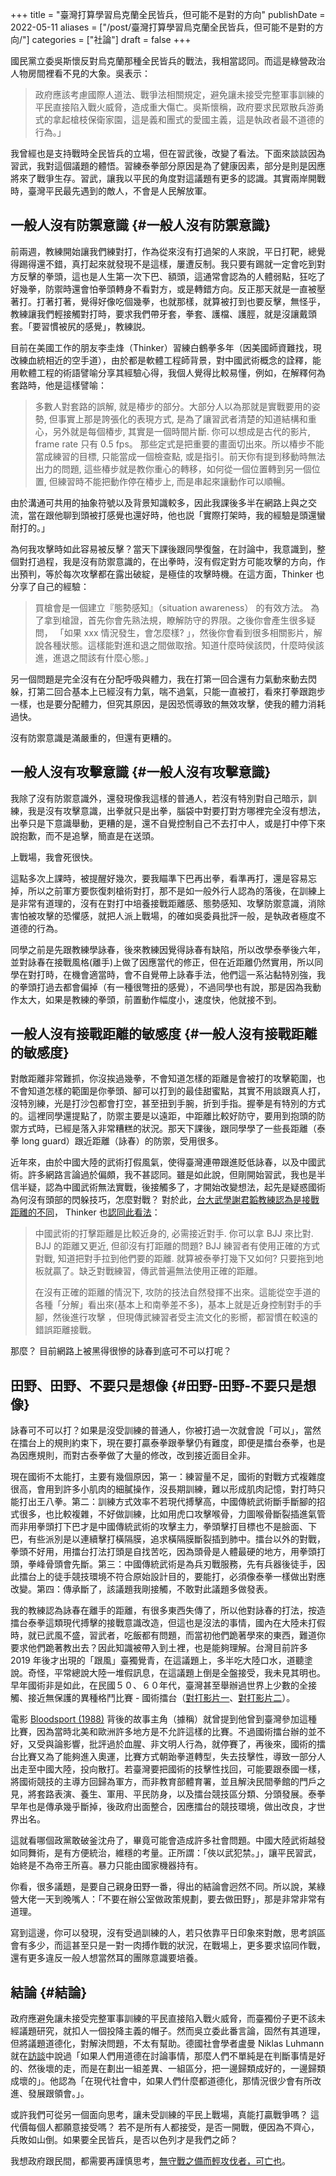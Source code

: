 +++
title = "臺灣打算學習烏克蘭全民皆兵，但可能不是對的方向"
publishDate = 2022-05-11
aliases = ["/post/臺灣打算學習烏克蘭全民皆兵，但可能不是對的方向/"]
categories = ["社論"]
draft = false
+++

國民黨立委吳斯懷反對烏克蘭那種全民皆兵的戰法，我相當認同。而這是綠營政治人物房間裡看不見的大象。吳表示：

> 政府應該考慮國際人道法、戰爭法相關規定，避免讓未接受完整軍事訓練的平民直接陷入戰火威脅，造成重大傷亡。吳斯懷稱，政府要求民眾散兵游勇式的拿起槍枝保衛家園，這是義和團式的愛國主義，這是執政者最不道德的行為。」

我曾經也是支持戰時全民皆兵的立場，但在習武後，改變了看法。下面來談談因為習武，我對這個議題的體悟。習練泰拳部分原因是為了健康因素，部分是則是因應將來了戰爭生存。習武，讓我以平民的角度對這議題有更多的認識。其實兩岸開戰時，臺灣平民最先遇到的敵人，不會是人民解放軍。


## 一般人沒有防禦意識 {#一般人沒有防禦意識}

前兩週，教練開始讓我們練對打，作為從來沒有打過架的人來說，平日打靶，總覺得踢得還不錯，真打起來就發現不是這樣，屢遭反制。我只要有踢就一定會吃到對方反擊的拳頭，這也是人生第一次下巴、額頭，這通常會認為的人體弱點，狂吃了好幾拳，防禦時還會怕拳頭轉身不看對方，或是轉錯方向。反正那天就是一直被壓著打。打著打著，覺得好像吃個幾拳，也就那樣，就算被打到也要反擊，無怪乎，教練讓我們輕接觸對打時，要求我們帶牙套，拳套、護檔、護脛，就是沒讓戴頭套。「要習慣被尻的感覺」，教練説。

目前在美國工作的朋友李圭烽（Thinker）習練白鶴拳多年（因美國師資難找，現改練血統相近的空手道），由於都是軟體工程師背景，對中國武術概念的詮釋，能用軟體工程的術語譬喻分享其經驗心得，我個人覺得比較易懂，例如，在解釋何為套路時，他是這樣譬喻：

> 多數人對套路的誤解, 就是椿步的部分。大部分人以為那就是實戰要用的姿勢, 但事實上那是誇張化的表現方式, 是為了讓習武者清楚的知道結構和重心，另外就是每個椿步, 其實是一個時間片斷. 你可以想成是古代的影片, frame rate 只有 0.5 fps。 那些定式是把重要的畫面切出來。所以椿步不能當成練習的目標, 只能當成一個檢查點, 或是指引。前天你有提到移動時無法出力的問題, 這些椿步就是教你重心的轉移，如何從一個位置轉到另一個位置, 但練習時不能把動作停在椿步上, 而是串起來讓動作可以順暢。

由於溝通可共用的抽象符號以及背景知識較多，因此我課後多半在網路上與之交流，當在跟他聊到頭被打感覺也還好時，他也説「實際打架時，我的經驗是頭還蠻耐打的。」

為何我攻擊時如此容易被反擊？當天下課後跟同學復盤，在討論中，我意識到，整個對打過程，我是沒有防禦意識的，在出拳時，沒有假定對方可能攻擊的方向，作出預判，等於每次攻擊都在露出破綻，是極佳的攻擊時機。在這方面，Thinker 也分享了自己的經驗：

> 買槍會是一個建立『態勢感知』（situation awareness） 的有效方法。 為了拿到槍證，首先你會先熟法規，瞭解防守的界限。之後你會產生很多疑問， 「如果 xxx 情況發生，會怎麼樣? 」，然後你會看到很多相關影片，解說各種狀態。這樣能對進和退之間做取捨。知道什麼時侯該閃，什麼時侯該進，進退之間該有什麼心態。」

另一個問題是完全沒有在分配呼吸與體力，我在打第一回合還有力氣動來動去閃躲，打第二回合基本上已經沒有力氣，喘不過氣，只能一直被打，看來打拳跟跑步一樣，也是要分配體力，但究其原因，是因恐慌導致的無效攻擊，使我的體力消耗過快。

沒有防禦意識是滿嚴重的，但還有更糟的。


## 一般人沒有攻擊意識 {#一般人沒有攻擊意識}

我除了沒有防禦意識外，還發現像我這樣的普通人，若沒有特別對自己暗示，訓練，我是沒有攻擊意識，出拳就只是出拳，腦袋中對要打對方哪裡完全沒有想法，出拳只是下意識舉動，更糟的是，還不自覺控制自己不去打中人，或是打中停下來說抱歉，而不是追擊，簡直是在送頭。

上戰場，我會死很快。

這點多次上課時，被提醒好幾次，要我瞄準下巴再出拳，看準再打，還是容易忘掉，所以之前軍方要恢復刺槍術對打，那不是如一般外行人認為的落後，在訓練上是非常有道理的，沒有在對打中培養接戰距離感、態勢感知、攻擊防禦意識，消除害怕被攻擊的恐懼感，就把人派上戰場，的確如吳委員批評一般，是執政者極度不道德的行為。

同學之前是先跟教練學詠春，後來教練因覺得詠春有缺陷，所以改學泰拳後六年，並對詠春在接戰風格(離手)上做了因應當代的修正，但在近距離仍然實用，所以同學在對打時，在機會適當時，會不自覺帶上詠春手法，他們這一系沾黏特別強，我的拳頭打過去都會偏掉（有一種很彆扭的感覺），不過同學也有說，那是因為我動作太大，如果是教練的拳頭，前置動作幅度小，速度快，他就接不到。


## 一般人沒有接戰距離的敏感度 {#一般人沒有接戰距離的敏感度}

對敵距離非常難抓，你沒挨過幾拳，不會知道怎樣的距離是會被打的攻擊範圍，也不會知道怎樣的範圍是你拳頭、腳可以打到的最佳甜蜜點，其實不用談跟真人打，沒特別練，光是打沙包都會打空，甚至扭到手腕，折到手指。握拳是有特別的方式的。這裡同學還提點了，防禦主要是以遠距，中距離比較好防守，要用到抱頭的防禦方式時，已經是落入非常糟糕的狀況。那天下課後，跟同學學了一些長距離（泰拳 long guard）跟近距離（詠春）的防禦，受用很多。

近年來，由於中國大陸的武術打假風氣，使得臺灣連帶跟進貶低詠春，以及中國武術。許多網路言論過於偏頗，我不甚認同。雖是如此說，但剛開始習武，我也是半信半疑，認為中國武術無法實戰，後接觸多了，才開始改變想法，起先是疑惑國術為何沒有頭部的閃躲技巧，怎麼對戰？ 對於此，[台大武學謝君韜教練認為是接戰距離的不同](https://www.youtube.com/watch?v=j4p7F9HHBbw)， Thinker 也[認同此看法](https://twitter.com/hychen/status/1470685476105654273)：

> 中國武術的打擊距離是比較近身的, 必需接近對手. 你可以拿 BJJ 來比對. BJJ 的距離又更近, 但卻沒有打距離的問題? BJJ 練習者有使用正確的方式對戰, 知道把對手拉到他們要的距離. 就算被泰拳打幾下又如何? 只要拖到地板就贏了。缺乏對戰練習，傳武普遍無法使用正確的距離。
>
> 在沒有正確的距離的情況下, 攻防的技法自然發揮不出來。這能從空手道的各種「分解」看出來(基本上和南拳差不多)，基本上就是近身控制對手的手腳，然後進行攻擊 ，但現傳武練習者受主流文化的影嚮，都習慣在較遠的錯誤距離接戰。

那麼？ 目前網路上被黑得很慘的詠春到底可不可以打呢？


## 田野、田野、不要只是想像 {#田野-田野-不要只是想像}

詠春可不可以打？如果是沒受訓練的普通人，你被打過一次就會說「可以」，當然在擂台上的規則約束下，現在要打贏泰拳跟拳擊仍有難度，即便是擂台泰拳，也是為因應規則，而對古泰拳做了大量的修改，改到接近面目全非。

現在國術不太能打，主要有幾個原因，第一：練習量不足，國術的對戰方式複雜度很高，會用到許多小肌肉的細膩操作，沒長期訓練，難以形成肌肉記憶，對打時只能打出王八拳。第二：訓練方式效率不若現代搏擊高，中國傳統武術斷手斷腳的招式很多，也比較複雜，不好做訓練，比如用虎口攻擊喉骨，力圖喉骨斷裂插進氣管而非用拳頭打下巴才是中國傳統武術的攻擊主力，拳頭擊打目標也不是臉面、下巴，有些派別是以連續擊打橫隔膜，追求橫隔膜斷裂插到肺中。擂台以外的對戰，拳頭不好用，用擂台打法打頭是自找苦吃，因為頭骨是人體最硬的地方，用拳頭打頭，拳峰骨頭會先斷。第三：中國傳統武術是為兵刃戰服務，先有兵器後徒手，因此擂台上的徒手競技環境不符合原始設計目的，要能打，必須像泰拳一樣做出對應改變。第四：傳承斷了，該議題我剛接觸，不敢對此議題多做發表。

我的教練認為詠春在離手的距離，有很多東西失傳了，所以他對詠春的打法，按造擂台泰拳這類現代搏擊的接戰意識改造，但這也是沒法的事情，國內在大陸未打假時，就已武風不盛，習武者，吃飯都有問題，而當初他們跪著學來的東西，難道你要求他們跪著教出去？因此知識被帶入到土裡，也是能夠理解。台灣目前許多 2019 年後才出現的「跟風」臺獨覺青，在這議題上，多半吃大陸口水，道聽塗說。奇怪，平常總說大陸一堆假訊息，在這議題上倒是全盤接受，我未見其明也。早年國術非是如此，在民國５０、６０年代，臺灣甚至舉辦過世界上少數的全接觸、接近無保護的異種格鬥比賽 - 國術擂台（[對打影片一](https://www.dailymotion.com/video/x6eez)、[對打影片二](https://www.youtube.com/watch?v=Zco4FmaJQrgl)）。

電影 [Bloodsport (1988)](https://www.imdb.com/title/tt0092675/) 背後的故事主角（據稱）就曾提到他曾到臺灣參加這種比賽，因為當時北美和歐洲許多地方是不允許這樣的比賽。不過國術擂台辦的並不好，又受與論影響，批評過於血腥、非文明人行為，就停賽了，再後來，國術的擂台比賽又為了能夠進入奧運，比賽方式朝跆拳道轉型，失去技擊性，導致一部分人出走至中國大陸，投向散打。若臺灣要把國術的技擊性找回，可能要跟泰國一樣，將國術競技的主導方回歸為軍方，而非教育部體育署，並且解決民間拳館的門戶之見，將套路表演、養生、軍用、平民防身，以及擂台競技區分類、分頭發展。泰拳早年也是傳承幾乎斷掉，後政府出面整合，因應擂台的競技環境，做出改良，才世界出名。

這就看哪個政黨敢破釜沈舟了，畢竟可能會造成許多社會問題。中國大陸武術越發如同舞術，是有方便統治，維穩的考量。正所謂：「俠以武犯禁。」，讓平民習武，始終是不為帝王所喜。暴力只能由國家機器持有。

你看，很多議題，是要自己親身田野一番，得出的結論會迥然不同。所以說，某綠營大佬一天到晚嘴人：「不要在辦公室做政策規劃，要去做田野」，那是非常非常有道理。

寫到這邊，你可以發現，沒有受過訓練的人，若只依靠平日印象來對敵，思考誤區會有多少，而這甚至只是一對一肉搏作戰的狀況，在戰場上，更多要求協同作戰，還有更多違反一般人想當然耳的團隊意識要培養。


## 結論 {#結論}

政府應避免讓未接受完整軍事訓練的平民直接陷入戰火威脅，而臺獨份子更不該未經議題研究，就扣人一個投降主義的帽子。然而吳立委此番言論，固然有其道理，但將議題道德化，對解決問題，不太有幫助。德國社會學者盧曼 Niklas Luhmann 就在[訪談](https://www.youtube.com/watch?v=Pp3NMB9G7yY)中說過「如果人們用道德在討論事情，那麼人們不單純是在判斷事情是好的、然後壞的走，而是在劃出一組差異、一組區分，把一邊歸類成好的，一邊歸類成壞的」。他認為「在現代社會中，如果人們什麼都道德化，那情況很少會有所改進、發展跟領會。」。

或許我們可從另一個面向思考，讓未受訓練的平民上戰場，真能打贏戰爭嗎？ 這代價每個人都願意接受嗎？ 若不是所有人都接受，是否一開戰，便因為不齊心，兵敗如山倒。如果要全民皆兵，是否以色列才是我們之師？

我想政府跟民間，都需要再謹慎思考，[無守戰之備而輕攻伐者，可亡也](https://hychen.me/post/%E7%84%A1%E5%AE%88%E6%88%B0%E4%B9%8B%E5%82%99%E8%80%8C%E8%BC%95%E6%94%BB%E4%BC%90%E8%80%85%E5%8F%AF%E4%BA%A1%E4%B9%9F/)。
